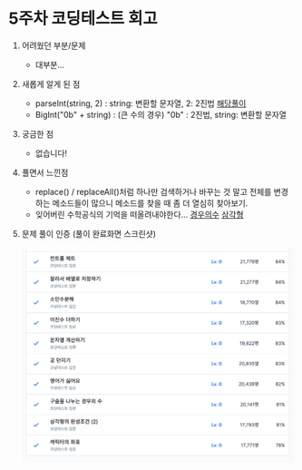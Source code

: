 # 5주차 코딩테스트 회고

1. 어려웠던 부분/문제
    - 대부분...

2. 새롭게 알게 된 점
    - parseInt(string, 2) : string: 변환할 문자열, 2: 2진법 [해당풀이](./solution/이진수더하기.js)
    - BigInt("0b" + string) : (큰 수의 경우) "0b" : 2진법, string: 변환할 문자열

3. 궁금한 점
    - 없습니다!

4. 풀면서 느낀점
    - replace() / replaceAll()처럼 하나만 검색하거나 바꾸는 것 말고 전체를 변경하는 메소드들이 많으니 메소드를 찾을 때 좀 더 열심히 찾아보기.
    - 잊어버린 수학공식의 기억을 떠올려내야한다... [경우의수](./solution/구슬을나누는경우의수.js) [삼각형](./solution/삼각형의완성조건.js)

5. 문제 풀이 인증 (풀이 완료화면 스크린샷)
    
    ![5주차 코딩테스트 스크린샷.png](./5week_test_screenshot.png)

